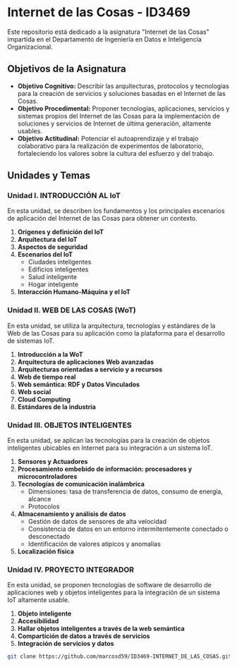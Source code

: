 # Internet de las Cosas - ID3469

Este repositorio está dedicado a la asignatura "Internet de las Cosas" impartida en el Departamento de Ingeniería en Datos e Inteligencia Organizacional.

## Objetivos de la Asignatura

- **Objetivo Cognitivo:** Describir las arquitecturas, protocolos y tecnologías para la creación de servicios y soluciones basadas en el Internet de las Cosas.
- **Objetivo Procedimental:** Proponer tecnologías, aplicaciones, servicios y sistemas propios del Internet de las Cosas para la implementación de soluciones y servicios de Internet de última generación, altamente usables.
- **Objetivo Actitudinal:** Potenciar el autoaprendizaje y el trabajo colaborativo para la realización de experimentos de laboratorio, fortaleciendo los valores sobre la cultura del esfuerzo y del trabajo.

## Unidades y Temas

### Unidad I. INTRODUCCIÓN AL IoT

En esta unidad, se describen los fundamentos y los principales escenarios de aplicación del Internet de las Cosas para obtener un contexto.

1. **Orígenes y definición del IoT**
2. **Arquitectura del IoT**
3. **Aspectos de seguridad**
4. **Escenarios del IoT**
   - Ciudades inteligentes
   - Edificios inteligentes
   - Salud inteligente
   - Hogar inteligente
5. **Interacción Humano-Máquina y el IoT**

### Unidad II. WEB DE LAS COSAS (WoT)

En esta unidad, se utiliza la arquitectura, tecnologías y estándares de la Web de las Cosas para su aplicación como la plataforma para el desarrollo de sistemas IoT.

1. **Introducción a la WoT**
2. **Arquitectura de aplicaciones Web avanzadas**
3. **Arquitecturas orientadas a servicio y a recursos**
4. **Web de tiempo real**
5. **Web semántica: RDF y Datos Vinculados**
6. **Web social**
7. **Cloud Computing**
8. **Estándares de la industria**

### Unidad III. OBJETOS INTELIGENTES

En esta unidad, se aplican las tecnologías para la creación de objetos inteligentes ubicables en Internet para su integración a un sistema IoT.

1. **Sensores y Actuadores**
2. **Procesamiento embebido de información: procesadores y microcontroladores**
3. **Tecnologías de comunicación inalámbrica**
   - Dimensiones: tasa de transferencia de datos, consumo de energía, alcance
   - Protocolos
4. **Almacenamiento y análisis de datos**
   - Gestión de datos de sensores de alta velocidad
   - Consistencia de datos en un entorno intermitentemente conectado o desconectado
   - Identificación de valores atípicos y anomalías
5. **Localización física**

### Unidad IV. PROYECTO INTEGRADOR

En esta unidad, se proponen tecnologías de software de desarrollo de aplicaciones web y objetos inteligentes para la integración de un sistema IoT altamente usable.

1. **Objeto inteligente**
2. **Accesibilidad**
3. **Hallar objetos inteligentes a través de la web semántica**
4. **Compartición de datos a través de servicios**
5. **Integración de servicios y datos**

```bash
git clone https://github.com/marcosd59/ID3469-INTERNET_DE_LAS_COSAS.git
```
